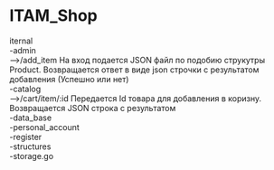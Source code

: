 # ITAM_Shop

iternal <br />
-admin <br />
-->/add_item На вход подается JSON файл по подобию струкутры Product. Возвращается ответ в виде json строчки с результатом добавления (Успешно или нет) <br />
-catalog <br />
-->/cart/item/:id Передается Id товара для добавления в коризну. Возвращается JSON строка с результатом <br />
-data_base <br />
-personal_account <br />
-register <br />
-structures <br />
-storage.go <br />
